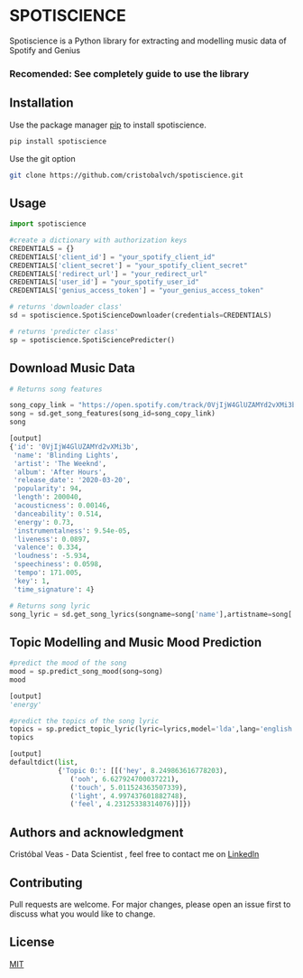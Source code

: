 # SPOTISCIENCE

Spotiscience is a Python library for extracting and modelling music data of Spotify and Genius

### Recomended:  See completely guide to use the library

## Installation

Use the package manager [pip](https://pip.pypa.io/en/stable/) to install spotiscience.

```bash
pip install spotiscience
```

Use the git option 
```bash
git clone https://github.com/cristobalvch/spotiscience.git
```


## Usage

```python
import spotiscience

#create a dictionary with authorization keys
CREDENTIALS = {}
CREDENTIALS['client_id'] = "your_spotify_client_id"
CREDENTIALS['client_secret'] = "your_spotify_client_secret"
CREDENTIALS['redirect_url'] = "your_redirect_url"
CREDENTIALS['user_id'] = "your_spotify_user_id"
CREDENTIALS['genius_access_token'] = "your_genius_access_token"

# returns 'downloader class'
sd = spotiscience.SpotiScienceDownloader(credentials=CREDENTIALS)

# returns 'predicter class'
sp = spotiscience.SpotiSciencePredicter()

```
## Download Music Data

```python
# Returns song features

song_copy_link = "https://open.spotify.com/track/0VjIjW4GlUZAMYd2vXMi3b?si=369f90167c9d48fb"
song = sd.get_song_features(song_id=song_copy_link)
song

[output]
{'id': '0VjIjW4GlUZAMYd2vXMi3b',
 'name': 'Blinding Lights',
 'artist': 'The Weeknd',
 'album': 'After Hours',
 'release_date': '2020-03-20',
 'popularity': 94,
 'length': 200040,
 'acousticness': 0.00146,
 'danceability': 0.514,
 'energy': 0.73,
 'instrumentalness': 9.54e-05,
 'liveness': 0.0897,
 'valence': 0.334,
 'loudness': -5.934,
 'speechiness': 0.0598,
 'tempo': 171.005,
 'key': 1,
 'time_signature': 4}

# Returns song lyric
song_lyric = sd.get_song_lyrics(songname=song['name'],artistname=song['artist'])
```

## Topic Modelling and Music Mood Prediction

```python
#predict the mood of the song
mood = sp.predict_song_mood(song=song)
mood

[output]
'energy'

#predict the topics of the song lyric
topics = sp.predict_topic_lyric(lyric=lyrics,model='lda',lang='english',n_grams=(1,1),n_topics=1,top_n=5)
topics

[output]
defaultdict(list,
            {'Topic 0:': [[('hey', 8.249863616778203),
               ('ooh', 6.627924700037221),
               ('touch', 5.011524363507339),
               ('light', 4.997437601882748),
               ('feel', 4.23125338314076)]]})

```

## Authors and acknowledgment
Cristóbal Veas - Data Scientist , feel free to contact me on [Linkedln](https://www.linkedin.com/in/cristobal-veas/)

## Contributing
Pull requests are welcome. For major changes, please open an issue first to discuss what you would like to change.

## License
[MIT](https://choosealicense.com/licenses/mit/)
